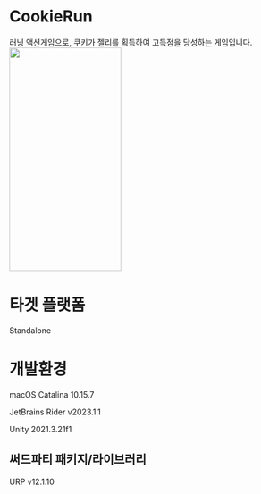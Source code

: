 # CookieRun

러닝 액션게임으로, 쿠키가 젤리를 획득하여 고득점을 당성하는 게임입니다.
<img src="https://github.com/KIA-PROGRAMMING-38/CookieRun/assets/120005259/bfbc71e8-2849-49e4-a268-af0180362d2f"  width="200" height="400"/>

# 타겟 플랫폼
Standalone

# 개발환경
macOS Catalina 10.15.7

JetBrains Rider v2023.1.1

Unity 2021.3.21f1

## 써드파티 패키지/라이브러리
URP v12.1.10
